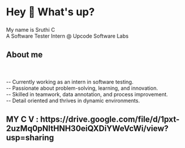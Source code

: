 <h1 align="left">Hey 👋 What's up?</h1>

###

<p align="left">My name is Sruthi C<br>A Software Tester Intern @ Upcode Software Labs</p>

###

<h2 align="left">About me</h2>

###

<br clear="both">

<p align="left">-- Currently working as an intern in software testing.<br>-- Passionate about problem-solving, learning, and innovation.  <br>-- Skilled in teamwork, data annotation, and process improvement.  <br>-- Detail oriented and thrives in dynamic environments.</p>

###

<h2 align="left">MY C V : https://drive.google.com/file/d/1pxt-2uzMq0pNItHNH30eiQXDiYWeVcWi/view?usp=sharing</h2>

###

<div align="left">
</div>

###

